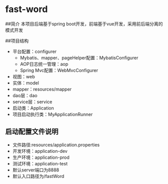# fast-word

##简介
本项目后端基于spring boot开发，前端基于vue开发，采用前后端分离的模式开发

##项目结构
* 平台配置：configurer
    * Mybatis、mapper、pageHelper配置：MybatisConfigurer
    * AOP日志统一管理：aop
    * Spring Mvc配置：WebMvcConfigurer
* 视图：web
* 实体：model
* mapper：resources/mapper
* dao层：dao
* service层：service
* 启动类：Application
* 项目启动执行类：MyApplicationRunner

## 启动配置文件说明
* 文件路径:resources/application.properties
* 开发环境：application-dev
* 生产环境：application-prod
* 测试环境：application-test
* 默认server端口为8888
* 默认入口路径为/fastWord
